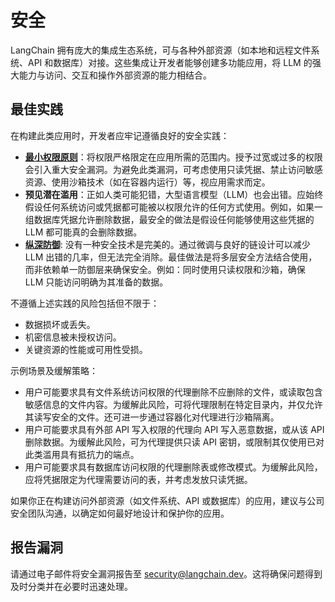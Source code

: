 # 安全

LangChain 拥有庞大的集成生态系统，可与各种外部资源（如本地和远程文件系统、API 和数据库）对接。这些集成让开发者能够创建多功能应用，将 LLM 的强大能力与访问、交互和操作外部资源的能力相结合。

## 最佳实践

在构建此类应用时，开发者应牢记遵循良好的安全实践：

- [**最小权限原则**](https://en.wikipedia.org/wiki/Principle_of_least_privilege)：将权限严格限定在应用所需的范围内。授予过宽或过多的权限会引入重大安全漏洞。为避免此类漏洞，可考虑使用只读凭据、禁止访问敏感资源、使用沙箱技术（如在容器内运行）等，视应用需求而定。
- **预见潜在滥用**：正如人类可能犯错，大型语言模型（LLM）也会出错。应始终假设任何系统访问或凭据都可能被以权限允许的任何方式使用。例如，如果一组数据库凭据允许删除数据，最安全的做法是假设任何能够使用这些凭据的 LLM 都可能真的会删除数据。
- [**纵深防御**](<https://en.wikipedia.org/wiki/Defense_in_depth_(computing)>): 没有一种安全技术是完美的。通过微调与良好的链设计可以减少 LLM 出错的几率，但无法完全消除。最佳做法是将多层安全方法结合使用，而非依赖单一防御层来确保安全。例如：同时使用只读权限和沙箱，确保 LLM 只能访问明确为其准备的数据。

不遵循上述实践的风险包括但不限于：

- 数据损坏或丢失。
- 机密信息被未授权访问。
- 关键资源的性能或可用性受损。

示例场景及缓解策略：

- 用户可能要求具有文件系统访问权限的代理删除不应删除的文件，或读取包含敏感信息的文件内容。为缓解此风险，可将代理限制在特定目录内，并仅允许其读写安全的文件。还可进一步通过容器化对代理进行沙箱隔离。
- 用户可能要求具有外部 API 写入权限的代理向 API 写入恶意数据，或从该 API 删除数据。为缓解此风险，可为代理提供只读 API 密钥，或限制其仅使用已对此类滥用具有抵抗力的端点。
- 用户可能要求具有数据库访问权限的代理删除表或修改模式。为缓解此风险，应将凭据限定为代理需要访问的表，并考虑发放只读凭据。

如果你正在构建访问外部资源（如文件系统、API 或数据库）的应用，建议与公司安全团队沟通，以确定如何最好地设计和保护你的应用。

## 报告漏洞

请通过电子邮件将安全漏洞报告至 security@langchain.dev。这将确保问题得到及时分类并在必要时迅速处理。